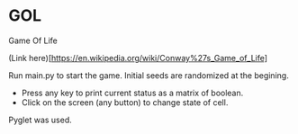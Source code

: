 # GOL
Game Of Life

(Link here)[https://en.wikipedia.org/wiki/Conway%27s_Game_of_Life]

Run main.py to start the game. Initial seeds are randomized at the begining.

- Press any key to print current status as a matrix of boolean.
- Click on the screen (any button) to change state of cell.

Pyglet was used.

